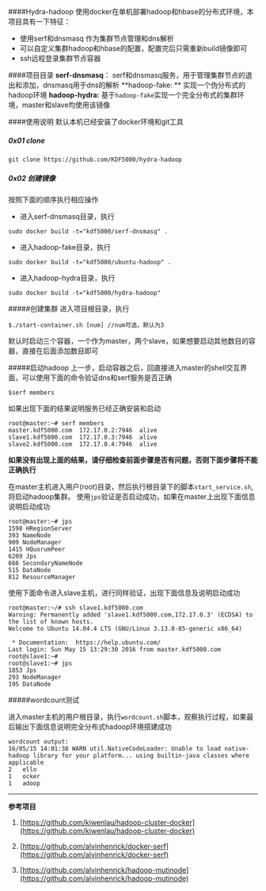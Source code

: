 ####Hydra-hadoop
使用docker在单机部署hadoop和hbase的分布式环境，本项目具有一下特征：
* 使用serf和dnsmasq 作为集群节点管理和dns解析
* 可以自定义集群hadoop和hbase的配置，配置完后只需重新build镜像即可
* ssh远程登录集群节点容器

####项目目录
**serf-dnsmasq**： serf和dnsmasq服务，用于管理集群节点的退出和添加，dnsmasq用于dns的解析
**hadoop-fake: ** 实现一个伪分布式的hadoop环境
**hadoop-hydra:** 基于`hadoop-fake`实现一个完全分布式的集群环境，master和slave均使用该镜像

####使用说明
默认本机已经安装了docker环境和git工具
##### 0x01 clone
```
git clone https://github.com/KDF5000/hydra-hadoop
```
##### 0x02 创建镜像
按照下面的顺序执行相应操作
* 进入serf-dnsmasq目录，执行
```
sudo docker build -t="kdf5000/serf-dnsmasq" .
```
* 进入hadoop-fake目录，执行
```
sudo docker build -t="kdf5000/ubuntu-hadoop" .
```
* 进入hadoop-hydra目录，执行
```
sudo docker build -t="kdf5000/hydra-hadoop"
```
#####创建集群
进入项目根目录，执行
```
$./start-container.sh [num] //num可选，默认为3
```
默认时启动三个容器，一个作为master，两个slave，如果想要启动其他数目的容器，直接在后面添加数目即可

#####启动hadoop
上一步，启动容器之后，回直接进入master的shell交互界面，可以使用下面的命令验证dns和serf服务是否正确
```
$serf members
```
如果出现下面的结果说明服务已经正确安装和启动
```
root@master:~# serf members
master.kdf5000.com  172.17.0.2:7946  alive  
slave1.kdf5000.com  172.17.0.3:7946  alive  
slave2.kdf5000.com  172.17.0.4:7946  alive
```
**如果没有出现上面的结果，请仔细检查前面步骤是否有问题，否则下面步骤将不能正确执行**

在master主机进入用户(root)目录，然后执行根目录下的脚本`start_service.sh`,将启动hadoop集群。
使用`jps`验证是否启动成功，如果在master上出现下面信息说明启动成功
```
root@master:~# jps
1598 HRegionServer
393 NameNode
909 NodeManager
1415 HQuorumPeer
6209 Jps
666 SecondaryNameNode
515 DataNode
812 ResourceManager
```
使用下面命令进入slave主机，进行同样验证，出现下面信息及说明启动成功
```
root@master:~/# ssh slave1.kdf5000.com
Warning: Permanently added 'slave1.kdf5000.com,172.17.0.3' (ECDSA) to the list of known hosts.
Welcome to Ubuntu 14.04.4 LTS (GNU/Linux 3.13.0-85-generic x86_64)

 * Documentation:  https://help.ubuntu.com/
Last login: Sun May 15 13:29:30 2016 from master.kdf5000.com
root@slave1:~# 
root@slave1:~# jps
1853 Jps
293 NodeManager
195 DataNode
```
#####wordcount测试

进入master主机的用户根目录，执行`wordcount.sh`脚本，观察执行过程，如果最后输出下面信息说明完全分布式hadoop环境搭建成功
```
wordcount output:
16/05/15 14:01:38 WARN util.NativeCodeLoader: Unable to load native-hadoop library for your platform... using builtin-java classes where applicable
2	ello
1	ocker
1	adoop
```


-------
**参考项目**

1. [https://github.com/kiwenlau/hadoop-cluster-docker](https://github.com/kiwenlau/hadoop-cluster-docker)

2. [https://github.com/alvinhenrick/docker-serf](https://github.com/alvinhenrick/docker-serf)

3. [https://github.com/alvinhenrick/hadoop-mutinode](https://github.com/alvinhenrick/hadoop-mutinode)

